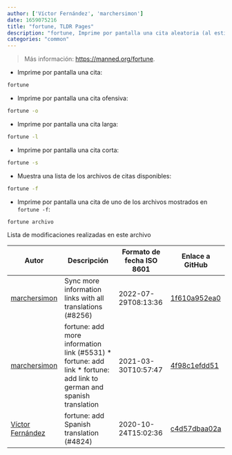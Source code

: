 ```yaml
---
author: ['Víctor Fernández', 'marchersimon']
date: 1659075216
title: "fortune, TLDR Pages"
description: "fortune, Imprime por pantalla una cita aleatoria (al estilo de una galleta de la suerte)."
categories: "common"
---
```

> Más información: <https://manned.org/fortune>.

- Imprime por pantalla una cita:

```bash
fortune
```

- Imprime por pantalla una cita ofensiva:

```bash
fortune -o
```

- Imprime por pantalla una cita larga:

```bash
fortune -l
```

- Imprime por pantalla una cita corta:

```bash
fortune -s
```

- Muestra una lista de los archivos de citas disponibles:

```bash
fortune -f
```

- Imprime por pantalla una cita de uno de los archivos mostrados en `fortune -f`:

```bash
fortune archivo
```
Lista de modificaciones realizadas en este archivo


Autor | Descripción | Formato de fecha ISO 8601 | Enlace a GitHub
------|-----|-----|-----
[marchersimon](mailto:50295997+marchersimon@users.noreply.github.com) | Sync more information links with all translations (#8256) | 2022-07-29T08:13:36 | [1f610a952ea0](https://github.com/tldr-pages/tldr/commit/1f610a952ea0d53e0a1bdbd1246ef81f24db2f3f)
[marchersimon](mailto:50295997+marchersimon@users.noreply.github.com) | fortune: add more information link (#5531) * fortune: add link * fortune: add link to german and spanish translation | 2021-03-30T10:57:47 | [4f98c1efdd51](https://github.com/tldr-pages/tldr/commit/4f98c1efdd519757207c211ca5d5511c350552c4)
[Víctor Fernández](mailto:vfrico@gmail.com) | fortune: add Spanish translation (#4824) | 2020-10-24T15:02:36 | [c4d57dbaa02a](https://github.com/tldr-pages/tldr/commit/c4d57dbaa02ae681f2b6061bbcb469f9ac5842e4)

